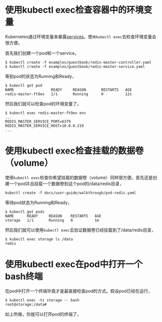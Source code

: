 
# 使用kubectl exec检查容器中的环境变量

Kubernetes通过环境变量来暴露[services](http://kubernetes.io/v1.0/docs/user-guide/services.html#environment-variables)。使`用kubectl exec`去检查环境变量会很方便。

首先我们创建一个pod和一个service，
```
$ kubectl create -f examples/guestbook/redis-master-controller.yaml
$ kubectl create -f examples/guestbook/redis-master-service.yaml

```
等到pod的状态为Running和Ready，
```
$ kubectl get pod
NAME                 READY     REASON       RESTARTS   AGE
redis-master-ft9ex   1/1       Running      0          12s

```
然后我们就可以检查pod的环境变量了，
```
$ kubectl exec redis-master-ft9ex env
...
REDIS_MASTER_SERVICE_PORT=6379
REDIS_MASTER_SERVICE_HOST=10.0.0.219
...

```

# 使用kubectl exec检查挂载的数据卷（volume）

使用`kubectl exec`检查你希望挂载的数据卷（volume）同样很方便。首先还是创建一个pod并且挂载一个数据卷到这个pod的/data/redis目录，
```
kubectl create -f docs/user-guide/walkthrough/pod-redis.yaml
```
等待pod状态为Running和Ready，
```
$ kubectl get pods
NAME      READY     REASON    RESTARTS   AGE
storage   1/1       Running   0          1m

```
然后我们就可以使用`kubectl exec`去验证数据卷已经挂载到了/data/redis目录，
```
$ kubectl exec storage ls /data
redis

```

# 使用kubectl exec在pod中打开一个bash终端

在pod中打开一个终端毕竟才是最直接检查pod的方式。假设pod已经在运行，
```
$ kubectl exec -ti storage -- bash
root@storage:/data#

```
如上所做，你就可以打开pod的终端了。